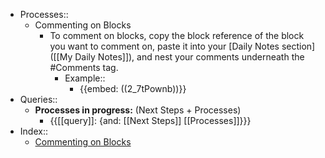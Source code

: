 - Processes::
    - Commenting on Blocks
        - To comment on blocks, copy the block reference of the block you want to comment on, paste it into your [Daily Notes section]([[My Daily Notes]]), and nest your comments underneath the #Comments tag.
            - Example::
                - {{embed: ((2_7tPownb))}}
- Queries::
    - **Processes in progress:** (Next Steps + Processes)
        -  {{[[query]]: {and: [[Next Steps]] [[Processes]]}}}
- Index::
    - [Commenting on Blocks](((spBYrPEYv)))
